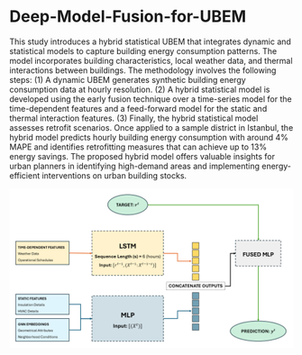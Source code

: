 # Deep-Model-Fusion-for-UBEM
This study introduces a hybrid statistical UBEM that integrates dynamic and statistical models to capture building energy consumption patterns. The model incorporates building characteristics, local weather data, and thermal interactions between buildings. The methodology involves the following steps: (1) A dynamic UBEM generates synthetic building energy consumption data at hourly resolution. (2) A hybrid statistical model is developed using the early fusion technique over a time-series model for the time-dependent features and a feed-forward model for the static and thermal interaction features. (3) Finally, the hybrid statistical model assesses retrofit scenarios. Once applied to a sample district in Istanbul, the hybrid model predicts hourly building energy consumption with around 4% MAPE and identifies retrofitting measures that can achieve up to 13% energy savings. The proposed hybrid model offers valuable insights for urban planners in identifying high-demand areas and implementing energy-efficient interventions on urban building stocks.



![Methodology Workflow](methodology_workflow.png)

